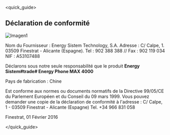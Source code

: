 <quick_guide>
## Déclaration de conformité

![Imagen1](http://static.energysistem.com/images/manuals/42499/565ffb700c41b.jpg)

Nom du Fournisseur :
Energy Sistem Technology, S.A.
Adresse : C/ Calpe, 1.
03509 Finestrat - Alicante (Espagne).
Tel : 902 388 388 // Fax : 902 119 034
NIF : A53107488

Déclarons sous notre seule responsabilité que le produit **Energy Sistem#trade# Energy Phone MAX 4000**

Pays de fabrication : Chine

Est conforme aux normes ou documents normatifs de la Directive 99/05/CE du Parlement Européen et du Conseil du 09 mars 1999. Vous pouvez demander une copie de la déclaration de conformité à l'adresse : C/ Calpe, 1 - 03509 Finestrat - Alicante (Espagne) Tel. +34 966 831 058

Finestrat, 01 Février 2016

</quick_guide>

